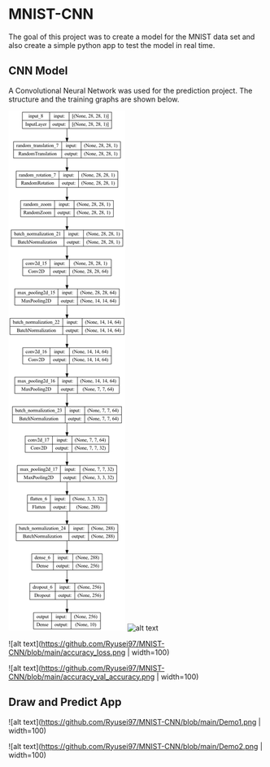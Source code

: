 # MNIST-CNN

The goal of this project was to create a model for the MNIST data set and also create a simple python app to test the model in real time. 

## CNN Model

A Convolutional Neural Network was used for the prediction project. The structure and the training graphs are shown below. 

![alt text](https://github.com/Ryusei97/MNIST-CNN/blob/main/my_model.png) <img src="url" alt="alt text" width=250 height=500>

![alt text](https://github.com/Ryusei97/MNIST-CNN/blob/main/accuracy_loss.png | width=100)

![alt text](https://github.com/Ryusei97/MNIST-CNN/blob/main/accuracy_val_accuracy.png | width=100)

## Draw and Predict App 

![alt text](https://github.com/Ryusei97/MNIST-CNN/blob/main/Demo1.png | width=100)

![alt text](https://github.com/Ryusei97/MNIST-CNN/blob/main/Demo2.png | width=100)
